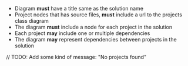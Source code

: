 - Diagram **must** have a title same as the solution name
- Project nodes that has source files, **must** include a url to the projects class diagram
- The diagram **must** include a node for each project in the solution
- Each project **may** include one or multiple dependencies
- The diagram **may** represent dependencies between projects in the solution

// TODO: Add some kind of message: "No projects found"
